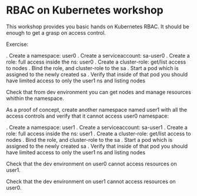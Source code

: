 # RBAC on Kubernetes workshop

This workshop provides you basic hands on Kubernetes RBAC. It should be enough to get a grasp on access control.

Exercise:
 
. Create a namespace: user0
. Create a serviceaccount: sa-user0
. Create a role: full access inside the ns: user0
. Create a cluster-role: get/list access to nodes
. Bind the role, and cluster-role to the sa
. Start a pod which is assigned to the newly created sa
. Verify that inside of that pod you should have limited access to only the user1 ns and listing nodes

Check that from dev environment you can get nodes and manage resources whithin the namespace.


As a proof of concept, create another namespace named user1 with all the access controls and verify that it cannot access user0 namespace:

. Create a namespace: user1
. Create a serviceaccount: sa-user1
. Create a role: full access inside the ns: user1
. Create a cluster-role: get/list access to nodes
. Bind the role, and cluster-role to the sa
. Start a pod which is assigned to the newly created sa
. Verify that inside of that pod you should have limited access to only the user1 ns and listing nodes


Check that the dev environment on user0 cannot access resources on user1.

Check that the dev environment on user1 cannot access resources on user0.
